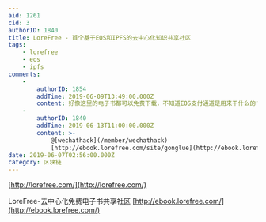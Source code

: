 ```yaml
---
aid: 1261
cid: 3
authorID: 1840
title: LoreFree - 首个基于EOS和IPFS的去中心化知识共享社区
tags:
    - lorefree
    - eos
    - ipfs
comments:
    -
        authorID: 1854
        addTime: 2019-06-09T13:49:00.000Z
        content: 好像这里的电子书都可以免费下载，不知道EOS支付通道是用来干什么的？
    -
        authorID: 1840
        addTime: 2019-06-13T11:00:00.000Z
        content: >-
            @[wechathack](/member/wechathack)
            [http://ebook.lorefree.com/site/gonglue](http://ebook.lorefree.com/site/gonglue)
date: 2019-06-07T02:56:00.000Z
category: 区块链
---
```


[http://lorefree.com/](http://lorefree.com/)

LoreFree-去中心化免费电子书共享社区 [http://ebook.lorefree.com/](http://ebook.lorefree.com/)
